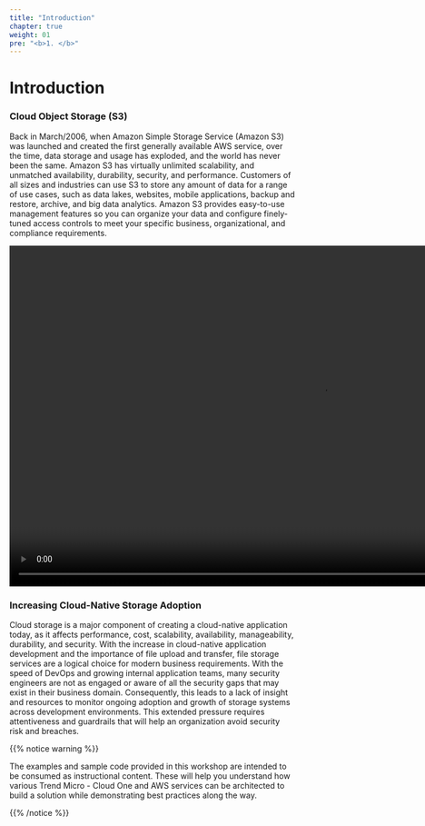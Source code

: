 ```yaml
---
title: "Introduction"
chapter: true
weight: 01
pre: "<b>1. </b>"
---
```

# Introduction

### Cloud Object Storage (S3)

Back in March/2006, when Amazon Simple Storage Service (Amazon S3) was launched and created the first generally available AWS service, over the time, data storage and usage has exploded, and the world has never been the same. Amazon S3 has virtually unlimited scalability, and unmatched availability, durability, security, and performance. Customers of all sizes and industries can use S3 to store any amount of data for a range of use cases, such as data lakes, websites, mobile applications, backup and restore, archive, and big data analytics. Amazon S3 provides easy-to-use management features so you can organize your data and configure finely-tuned access controls to meet your specific business, organizational, and compliance requirements.

<video width="1100" height="600" autoplay muted>
<source src="/images/s3.mp4" type="video/mp4">
</video>

### Increasing Cloud-Native Storage Adoption

Cloud storage is a major component of creating a cloud-native application today, as it affects performance, cost, scalability, availability, manageability, durability, and security. With the increase in cloud-native application development and the importance of file upload and transfer, file storage services are a logical choice for modern business requirements. With the speed of DevOps and growing internal application teams, many security engineers are not as engaged or aware of all the security gaps that may exist in their business domain. Consequently, this leads to a lack of insight and resources to monitor ongoing adoption and growth of storage systems across development environments. This extended pressure requires attentiveness and guardrails that will help an organization avoid security risk and breaches.

{{% notice warning %}}
<p style='text-align: left;'>
The examples and sample code provided in this workshop are intended to be consumed as instructional content. These will help you understand how various Trend Micro - Cloud One and AWS services can be architected to build a solution while demonstrating best practices along the way.
</p>
{{% /notice %}}